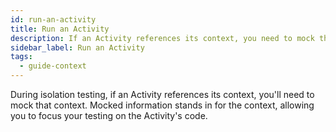 ```yaml
---
id: run-an-activity
title: Run an Activity
description: If an Activity references its context, you need to mock that context when testing in isolation.
sidebar_label: Run an Activity
tags:
  - guide-context
---
```


During isolation testing, if an Activity references its context, you'll need to mock that context.
Mocked information stands in for the context, allowing you to focus your testing on the Activity's code.
